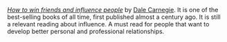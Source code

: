 *[How to win friends and influence people](https://amzn.to/3PsbnOP)* by [Dale Carnegie](https://en.wikipedia.org/wiki/Dale_Carnegie). It is one of the best-selling books of all time, first published almost a century ago. It is still a relevant reading about influence. A must read for people that want to develop better personal and professional relationships.